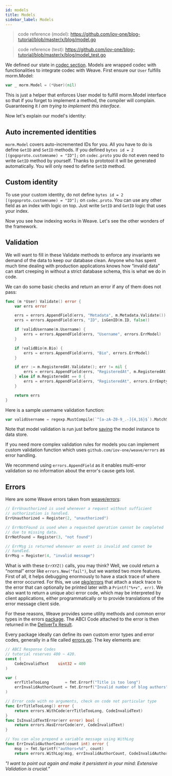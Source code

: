 ```yaml
---
id: models
title: Models
sidebar_label: Models
---
```


> code reference (model): https://github.com/iov-one/blog-tutorial/blob/master/x/blog/model.go

> code reference (test): https://github.com/iov-one/blog-tutorial/blob/master/x/blog/model_test.go

We defined our state in [codec section](weave/tutorial/03-codec.md). Models are wrapped codec with functionalities to integrate codec with Weave.
First ensure our `User` fulfills morm.Model:

```go
var _ morm.Model = (*User)(nil)
```

This is just a helper that enforces User model to fulfill morm.Model interface so that if you forget to implement a method, the compiler will complain. Guaranteeing it _I am trying to implement this interface_.

Now let's explain our model's identity:

## Auto incremented identities

`morm.Model` covers auto-incremented IDs for you. All you have to do is define `GetID` and `SetID` methods. If you defined `bytes id = 2 [(gogoproto.customname) = "ID"];` on `codec.proto` you do not even need to write `GetID` method by yourself. Thanks to prototool it will be generated automatically. You will only need to define `SetID` method.

## Custom identity

To use your custom identity, do not define `bytes id = 2 [(gogoproto.customname) = "ID"];` on `codec.proto`. You can use any other field as an index with logic on top. Just write `SetID` and `GetID` logic that uses your index.

Now you see how indexing works in Weave. Let's see the other wonders of the framework.

## Validation

We will want to fill in these Validate methods to enforce any invariants we demand of the data to keep our database clean. Anyone who has spent much time dealing with production applications knows how “invalid data” can start creeping in without a strict database schema, this is what we do in code.

We can do some basic checks and return an error if any of them does not pass:

```go
func (m *User) Validate() error {
    var errs error

    errs = errors.AppendField(errs, "Metadata", m.Metadata.Validate())
    errs = errors.AppendField(errs, "ID", isGenID(m.ID, false))

    if !validUsername(m.Username) {
        errs = errors.AppendField(errs, "Username", errors.ErrModel)
    }

    if !validBio(m.Bio) {
        errs = errors.AppendField(errs, "Bio", errors.ErrModel)
    }

    if err := m.RegisteredAt.Validate(); err != nil {
        errs = errors.AppendField(errs, "RegisteredAt", m.RegisteredAt.Validate())
    } else if m.RegisteredAt == 0 {
        errs = errors.AppendField(errs, "RegisteredAt", errors.ErrEmpty)
    }

    return errs
}
```

Here is a sample username validation function:

```go
var validUsername = regexp.MustCompile(`^[a-zA-Z0-9_.-]{4,16}$`).MatchString
```

Note that model validation is run just before [saving](https://github.com/iov-one/weave/blob/v0.21.0/orm/model_bucket.go#L207-L209) the model instance to data store.

If you need more complex validation rules for models you can implement custom validation function which uses `github.com/iov-one/weave/errors` as error handling.

We recommend using `errors.AppendField` as it enables multi-error validation so no information about the error's cause gets lost.

## Errors

Here are some Weave errors taken from [weave/errors](https://github.com/iov-one/weave/blob/master/errors/errors.go 'Weave errors'):

```go
// ErrUnauthorized is used whenever a request without sufficient
// authorization is handled.
ErrUnauthorized = Register(2, "unauthorized")

// ErrNotFound is used when a requested operation cannot be completed
// due to missing data.
ErrNotFound = Register(3, "not found")

// ErrMsg is returned whenever an event is invalid and cannot be
// handled.
ErrMsg = Register(4, "invalid message")
```

What is with these `ErrXYZ()` calls, you may think? Well, we could return a “normal” error like `errors.New("fail")`, but we wanted two more features. First of all, it helps debugging enormously to have a stack trace of where the error occurred. For this, we use [pkg/errors](https://github.com/pkg/errors 'go/pkg') that attach a stack trace to the error that can optionally be printed later with a `Printf("%+v", err)`. We also want to return a unique abci error code, which may be interpreted by client applications, either programmatically or to provide translations of the error message client side.

For these reasons, Weave provides some utility methods and common error types in the errors [package](https://godoc.org/github.com/iov-one/weave/errors). The ABCI Code attached to the error is then returned in the [DeliverTx Result](https://github.com/iov-one/weave/blob/v0.20.0/abci.go#L114-L126).

Every package ideally can define its own custom error types and error codes, generally in a file called [errors.go](https://github.com/iov-one/weave/blob/master/x/sigs/errors.go). The key elements are:

```go
// ABCI Response Codes
// tutorial reserves 400 ~ 420.
const (
    CodeInvalidText    uint32 = 400
)

var (
    errTitleTooLong       = fmt.Errorf("Title is too long")
    errInvalidAuthorCount = fmt.Errorf("Invalid number of blog authors")
)

// Error code with no arguments, check on code not particular type
func ErrTitleTooLong() error {
    return errors.WithCode(errTitleTooLong, CodeInvalidText)
}
func IsInvalidTextError(err error) bool {
    return errors.HasErrorCode(err, CodeInvalidText)
}

// You can also prepend a variable message using WithLog
func ErrInvalidAuthorCount(count int) error {
    msg := fmt.Sprintf("authors=%d", count)
    return errors.WithLog(msg, errInvalidAuthorCount, CodeInvalidAuthor)
```

_"I want to point out again and make it persistent in your mind: Extensive Validation is crucial."_
